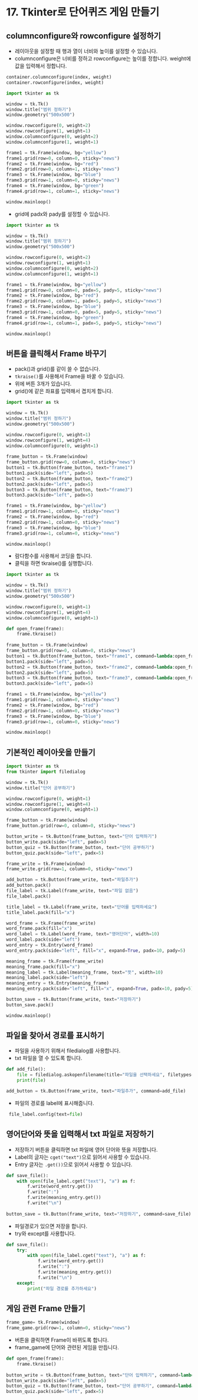 # 17. Tkinter로 단어퀴즈 게임 만들기
## columnconfigure와 rowconfigure 설정하기
* 레이아웃을 설정할 때 행과 열이 너비와 높이를 설정할 수 있습니다.
* columnconfigure은 너비를 정하고 rowconfigure는 높이를 정합니다. weight에 값을 입력해서 정합니다.
```python
container.columnconfigure(index, weight)
container.rowconfigure(index, weight)
```

```python
import tkinter as tk

window = tk.Tk()
window.title("범위 정하기")
window.geometry("500x500")

window.rowconfigure(0, weight=2)
window.rowconfigure(1, weight=1)
window.columnconfigure(0, weight=2)
window.columnconfigure(1, weight=1)

frame1 = tk.Frame(window, bg="yellow")
frame1.grid(row=0, column=0, sticky="news")
frame2 = tk.Frame(window, bg="red")
frame2.grid(row=0, column=1, sticky="news")
frame3 = tk.Frame(window, bg="blue")
frame3.grid(row=1, column=0, sticky="news")
frame4 = tk.Frame(window, bg="green")
frame4.grid(row=1, column=1, sticky="news")

window.mainloop()
```

* grid에 padx와 pady를 설정할 수 있습니다.
```python
import tkinter as tk

window = tk.Tk()
window.title("범위 정하기")
window.geometry("500x500")

window.rowconfigure(0, weight=2)
window.rowconfigure(1, weight=1)
window.columnconfigure(0, weight=2)
window.columnconfigure(1, weight=1)

frame1 = tk.Frame(window, bg="yellow")
frame1.grid(row=0, column=0, padx=5, pady=5, sticky="news")
frame2 = tk.Frame(window, bg="red")
frame2.grid(row=0, column=1, padx=5, pady=5, sticky="news")
frame3 = tk.Frame(window, bg="blue")
frame3.grid(row=1, column=0, padx=5, pady=5, sticky="news")
frame4 = tk.Frame(window, bg="green")
frame4.grid(row=1, column=1, padx=5, pady=5, sticky="news")

window.mainloop()
```

## 버튼을 클릭해서 Frame 바꾸기
* pack()과 grid()를 같이 쓸 수 없습니다.
* ```tkraise()```를 사용해서 Frame을 바꿀 수 있습니다.
* 위에 버튼 3개가 있습니다.
* grid()에 같은 좌표를 입력해서 겹치게 합니다. 
```python
import tkinter as tk

window = tk.Tk()
window.title("범위 정하기")
window.geometry("500x500")

window.rowconfigure(0, weight=1)
window.rowconfigure(1, weight=4)
window.columnconfigure(0, weight=1)
    
frame_button = tk.Frame(window)
frame_button.grid(row=0, column=0, sticky="news")
button1 = tk.Button(frame_button, text="frame1")
button1.pack(side="left", padx=5)
button2 = tk.Button(frame_button, text="frame2")
button2.pack(side="left", padx=5)
button3 = tk.Button(frame_button, text="frame3")
button3.pack(side="left", padx=5)

frame1 = tk.Frame(window, bg="yellow")
frame1.grid(row=1, column=0, sticky="news")
frame2 = tk.Frame(window, bg="red")
frame2.grid(row=1, column=0, sticky="news")
frame3 = tk.Frame(window, bg="blue")
frame3.grid(row=1, column=0, sticky="news")

window.mainloop()
```

* 람다함수를 사용해서 코딩을 합니다.
* 클릭을 하면 tkraise()를 실행합니다. 
```python
import tkinter as tk

window = tk.Tk()
window.title("범위 정하기")
window.geometry("500x500")

window.rowconfigure(0, weight=1)
window.rowconfigure(1, weight=4)
window.columnconfigure(0, weight=1)

def open_frame(frame):
    frame.tkraise()
    
frame_button = tk.Frame(window)
frame_button.grid(row=0, column=0, sticky="news")
button1 = tk.Button(frame_button, text="frame1", command=lambda:open_frame(frame1))
button1.pack(side="left", padx=5)
button2 = tk.Button(frame_button, text="frame2", command=lambda:open_frame(frame2))
button2.pack(side="left", padx=5)
button3 = tk.Button(frame_button, text="frame3", command=lambda:open_frame(frame3))
button3.pack(side="left", padx=5)

frame1 = tk.Frame(window, bg="yellow")
frame1.grid(row=1, column=0, sticky="news")
frame2 = tk.Frame(window, bg="red")
frame2.grid(row=1, column=0, sticky="news")
frame3 = tk.Frame(window, bg="blue")
frame3.grid(row=1, column=0, sticky="news")

window.mainloop()
```

## 기본적인 레이아웃을 만들기
```python
import tkinter as tk
from tkinter import filedialog

window = tk.Tk()
window.title("단어 공부하기")

window.rowconfigure(0, weight=1)
window.rowconfigure(1, weight=4)
window.columnconfigure(0, weight=1)

frame_button = tk.Frame(window)
frame_button.grid(row=0, column=0, sticky="news")

button_write = tk.Button(frame_button, text="단어 입력하기")
button_write.pack(side="left", padx=5)
button_quiz = tk.Button(frame_button, text="단어 공부하기")
button_quiz.pack(side="left", padx=5)

frame_write = tk.Frame(window)
frame_write.grid(row=1, column=0, sticky="news")

add_button = tk.Button(frame_write, text="파일추가")
add_button.pack()
file_label = tk.Label(frame_write, text="파일 없음")
file_label.pack()

title_label = tk.Label(frame_write, text="단어를 입력하세요")
title_label.pack(fill="x")

word_frame = tk.Frame(frame_write)
word_frame.pack(fill="x")
word_label = tk.Label(word_frame, text="영어단어", width=10)
word_label.pack(side="left")
word_entry = tk.Entry(word_frame)
word_entry.pack(side="left", fill="x", expand=True, padx=10, pady=5)

meaning_frame = tk.Frame(frame_write)
meaning_frame.pack(fill="x")
meaning_label = tk.Label(meaning_frame, text="뜻", width=10)
meaning_label.pack(side="left")
meaning_entry = tk.Entry(meaning_frame)
meaning_entry.pack(side="left", fill="x", expand=True, padx=10, pady=5)

button_save = tk.Button(frame_write, text="저장하기")
button_save.pack()

window.mainloop()
```

## 파일을 찾아서 경로를 표시하기
* 파일을 사용하기 위해서 filedialog를 사용합니다.
* txt 파일을 열 수 있도록 합니다.
```python
def add_file():
    file = filedialog.askopenfilename(title="파일을 선택하세요", filetypes=(("txt files","*.txt"),("all files","*.*")))
    print(file)

add_button = tk.Button(frame_write, text="파일추가", command=add_file)
```
* 파일의 경로를 label에 표시해줍니다.
```python
 file_label.config(text=file)
```

## 영어단어와 뜻을 입력해서 txt 파일로 저장하기
* 저장하기 버튼을 클릭하면 txt 파일에 영어 단어와 뜻을 저장합니다.
* Label의 글자는 ```cget("text")```으로 읽어서 사용할 수 있습니다.
* Entry 글자는 ```.get())```으로 읽어서 사용할 수 있습니다.
```python
def save_file():   
    with open(file_label.cget("text"), "a") as f:        
        f.write(word_entry.get())
        f.write(":")
        f.write(meaning_entry.get())
        f.write("\n")
        
button_save = tk.Button(frame_write, text="저장하기", command=save_file)      
```

* 파일경로가 있으면 저장을 합니다.
* try와 except를 사용합니다.
```python
def save_file():
    try:
        with open(file_label.cget("text"), "a") as f:        
            f.write(word_entry.get())
            f.write(":")
            f.write(meaning_entry.get())
            f.write("\n")
    except:
        print("파일 경로를 추가하세요")
```

## 게임 관련 Frame 만들기
```python
frame_game= tk.Frame(window)
frame_game.grid(row=1, column=0, sticky="news")
```
* 버튼을 클릭하면 Frame이 바뀌도록 합니다.
* frame_game에 단어와 관련된 게임을 만듭니다.
```python
def open_frame(frame):
    frame.tkraise()
    
button_write = tk.Button(frame_button, text="단어 입력하기", command=lambda:open_frame(frame_write))
button_write.pack(side="left", padx=5)
button_quiz = tk.Button(frame_button, text="단어 공부하기", command=lambda:open_frame(frame_game))
button_quiz.pack(side="left", padx=5)
```
